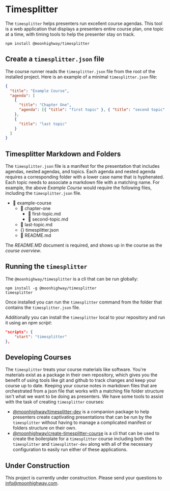 # Timesplitter

The `timesplitter` helps presenters run excellent course agendas. This tool is a web application that displays a presenters entire course plan, one topic at a time, with timing tools to help the presenter stay on track.

```
npm install @moonhighway/timesplitter
```

## Create a `timesplitter.json` file

The course runner reads the `timesplitter.json` file from the root of the installed project. Here is an example of a minimal `timesplitter.json` file:

```json
{
  "title": "Example Course",
  "agenda": [
    {
      "title": "Chapter One",
      "agenda": [{ "title": "first topic" }, { "title": "second topic" }]
    },
    {
      "title": "last topic"
    }
  ]
}
```

## Timesplitter Markdown and Folders

The `timesplitter.json` file is a manifest for the presentation that includes agendas, nested agendas, and topics. Each agenda and nested agenda requires a corresponding folder with a lower case name that is hyphenated. Each topic needs to associate a markdown file with a matching name. For example, the above _Example Course_ would require the following files, including the `timesplitter.json` file.

- 📁 example-course
  - 📁 chapter-one
    - 📄 first-topic.md
    - 📄 second-topic.md
  - 📄 last-topic.md
  - {} timesplitter.json
  - 📄 README.md

The _README.MD_ document is required, and shows up in the course as the _course overview_.

## Running the `timesplitter`

The `@moonhighway/timesplitter` is a cli that can be run globally:

```
npm install -g @moonhighway/timesplitter
timesplitter
```

Once installed you can run the `timesplitter` command from the folder that contains the `timesplitter.json` file.

Additionally you can install the `timesplitter` local to your repository and run it using an _npm script_:

```json
"scripts": {
    "start": "timesplitter"
},
```

## Developing Courses

The `timesplitter` treats your course materials like software. You're materials exist as a package in their own repository, which gives you the benefit of using tools like git and github to track changes and keep your course up to date. Keeping your course notes in markdown files that are orchestrated from a json file that works with a matching file folder structure isn't what we want to be doing as presenters. We have some tools to assist with the task of creating `timesplitter` courses:

- [@moonhighway/timesplitter-dev](https://www.npmjs.com/package/@moonhighway/timesplitter-dev) is a companion package to help presenters create captivating presentations that can be run by the `timesplitter` without having to manage a complicated manifest or folders structure on their own.
- [@moonhighway/create-timesplitter-course](https://www.npmjs.com/package/@moonhighway/timesplitter-dev) is a cli that can be used to create the boilerplate for a `timesplitter` course including both the `timesplitter` and `timesplitter-dev` along with all of the necessary configuration to easily run either of these applications.

## Under Construction

This project is currently under construction. Please send your questions to [info@moonhighway.com](info@moonhighway.com).
